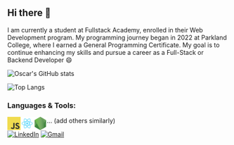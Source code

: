 ## Hi there 👋

I am currently a student at Fullstack Academy, enrolled in their Web Development program. 
My programming journey began in 2022 at Parkland College, where I earned a General Programming Certificate. 
My goal is to continue enhancing my skills and pursue a career as a Full-Stack or Backend Developer 😄 


![Oscar's GitHub stats](https://github-readme-stats.vercel.app/api?username=yourUsername&show_icons=true&theme=radical)

![Top Langs](https://github-readme-stats.vercel.app/api/top-langs/?username=yourUsername&layout=compact)

### Languages & Tools:
<img align="left" alt="JavaScript" width="30px" src="https://raw.githubusercontent.com/github/explore/main/topics/javascript/javascript.png" />
<img align="left" alt="React" width="30px" src="https://raw.githubusercontent.com/github/explore/main/topics/react/react.png" />
<img align="left" alt="Node.js" width="30px" src="https://raw.githubusercontent.com/github/explore/main/topics/nodejs/nodejs.png" />
... (add others similarly)

[![LinkedIn](https://img.shields.io/badge/LinkedIn-blue?style=for-the-badge&logo=linkedin)](https://www.linkedin.com/in/oscar-lopez-592534240/)
[![Gmail](https://img.shields.io/badge/Gmail-red?style=for-the-badge&logo=gmail)](ol19469@gmail.com)


